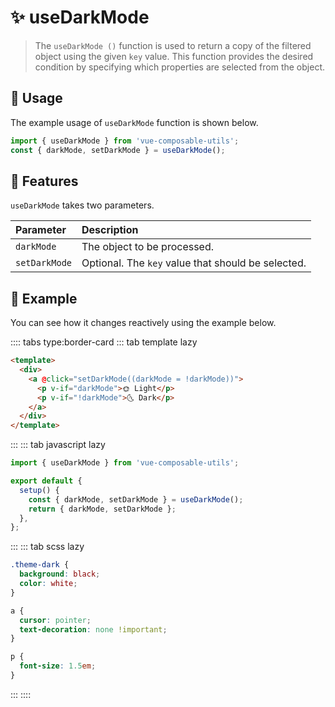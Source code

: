 # :sparkles: useDarkMode

> The `useDarkMode ()` function is used to return a copy of the filtered object using the given `key` value. This function provides the desired condition by specifying which properties are selected from the object.

## :maple_leaf: Usage

The example usage of `useDarkMode` function is shown below.

```js
import { useDarkMode } from 'vue-composable-utils';
const { darkMode, setDarkMode } = useDarkMode();
```

## :rocket: Features

`useDarkMode` takes two parameters.

| Parameter     | Description                                        |
| :------------ | :------------------------------------------------- |
| `darkMode`    | The object to be processed.                        |
| `setDarkMode` | Optional. The `key` value that should be selected. |

## :bouquet: Example

You can see how it changes reactively using the example below.

<DarkModeComponent />


:::: tabs type:border-card
::: tab template lazy

```html
<template>
  <div>
    <a @click="setDarkMode((darkMode = !darkMode))">
      <p v-if="darkMode">🌞 Light</p>
      <p v-if="!darkMode">🌜 Dark</p>
    </a>
  </div>
</template>
```

:::
::: tab javascript lazy

```js
import { useDarkMode } from 'vue-composable-utils';

export default {
  setup() {
    const { darkMode, setDarkMode } = useDarkMode();
    return { darkMode, setDarkMode };
  },
};
```

:::
::: tab scss lazy

```scss
.theme-dark {
  background: black;
  color: white;
}

a {
  cursor: pointer;
  text-decoration: none !important;
}

p {
  font-size: 1.5em;
}
```

:::
::::


<ToggleDarkMode/>
